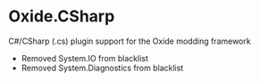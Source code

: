 # Oxide.CSharp
C#/CSharp (.cs) plugin support for the Oxide modding framework
- Removed System.IO from blacklist
- Removed System.Diagnostics from blacklist
